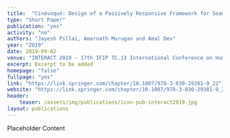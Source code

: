 ```yaml
---
title:  "Cinévoqué: Design of a Passively Responsive Framework for Seamless Evolution of Experiences in Immersive Live-Action Movies"
type: "Short Paper"
publication: "yes"
activity: "no"
authors: "Jayesh Pillai, Amarnath Murugan and Amal Dev"
year: "2019"
date: 2019-09-02
venue: "INTERACT 2019 - 17th IFIP TC.13 International Conference on Human-Computer Interaction, Paphos, Cyprus"
excerpt: Excerpt to be added
homepage: "false"
fullpage: "yes"
link: "https://link.springer.com/chapter/10.1007/978-3-030-29381-9_22"
website: "https://link.springer.com/chapter/10.1007/978-3-030-29381-9_22"
header:
    teaser: /assets/img/publications/icon-pub-interact2019.jpg
layout: publications    
---
```


Placeholder Content